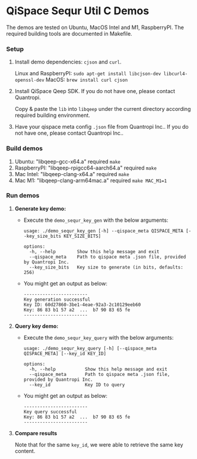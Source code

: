 # QiSpace Sequr Util C Demos

  The demos are tested on Ubuntu, MacOS Intel and M1, RaspberryPI.
  The required building tools are documented in Makefile.

### Setup

  1. Install demo dependencies: `cjson` and `curl`.

     Linux and RaspberryPI:  `sudo apt-get install libcjson-dev libcurl4-openssl-dev`
     MacOS:  `brew install curl cjson`

  2. Install QiSpace Qeep SDK. If you do not have one, please contact Quantropi.

     Copy & paste the `lib` into `libqeep` under the current directory according required building environment.

  3. Have your qispace meta config `.json` file from Quantropi Inc.. If you do not have one, please contact Quantropi Inc..

### Build demos

  1. Ubuntu: "libqeep-gcc-x64.a" required
      `make`
  2. RaspberryPI: "libqeep-rpigcc64-aarch64.a" required
      `make`
  3. Mac Intel: "libqeep-clang-x64.a" required
      `make`
  4. Mac M1: "libqeep-clang-arm64mac.a" required
       `make MAC_M1=1`

### Run demos

  1. **Generate key demo:**

      - Execute the `demo_sequr_key_gen` with the below arguments:

        ```
        usage: ./demo_sequr_key_gen [-h] --qispace_meta QISPACE_META [--key_size_bits KEY_SIZE_BITS]

        options:
          -h, --help        Show this help message and exit
          --qispace_meta    Path to qispace meta .json file, provided by Quantropi Inc.
          --key_size_bits   Key size to generate (in bits, defaults: 256)
        ```

      - You might get an output as below:

        ```
        ------------------------
        Key generation successful
        Key ID: 60d27860-3be1-4eae-92a3-2c10129eeb60
        Key: 86 83 b1 57 a2  ...  b7 90 83 65 fe
        ------------------------
        ```

  2. **Query key demo:**
      - Execute the `demo_sequr_key_query` with the below arguments:

        ```
        usage: ./demo_sequr_key_query [-h] [--qispace_meta QISPACE_META] [--key_id KEY_ID]

        options:
          -h, --help           Show this help message and exit
          --qispace_meta       Path to qispace meta .json file, provided by Quantropi Inc.
          --key_id             Key ID to query
        ```

      - You might get an output as below:

        ```
        ------------------------
        Key query successful
        Key: 86 83 b1 57 a2  ...  b7 90 83 65 fe
        ------------------------
        ```

  3. **Compare results**

      Note that for the same `key_id`, we were able to retrieve the same key content.
